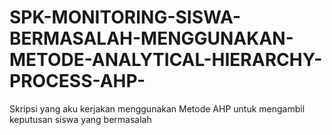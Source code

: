 # SPK-MONITORING-SISWA-BERMASALAH-MENGGUNAKAN-METODE-ANALYTICAL-HIERARCHY-PROCESS-AHP-
Skripsi yang aku kerjakan menggunakan Metode  AHP untuk mengambil keputusan siswa yang bermasalah
